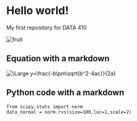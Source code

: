 # Hello world!
My first repository for DATA 410

![fruit](https://user-images.githubusercontent.com/98488236/151635753-01e82f55-6524-4db7-ba64-a6c1b4856c9d.gif)

## Equation with a markdown
<img src="https://latex.codecogs.com/svg.latex?\Large&space;y=\frac{-b\pm\sqrt{b^2-4ac}}{2a}" title="\Large y=\frac{-b\pm\sqrt{b^2-4ac}}{2a}" />

## Python code with a markdown
```
from scipy.stats import norm
data_normal = norm.rvs(size=100,loc=1,scale=2)
```
